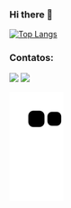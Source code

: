 ### Hi there 👋

[![Top Langs](https://github-readme-stats.vercel.app/api/top-langs/?username=tarcio0880&layout=compact)](https://github.com/anuraghazra/github-readme-stats)

### Contatos:

<div>
<a href = "mailto:tarciorodrigues0880@gmail.com"><img src="https://img.shields.io/badge/Gmail-D14836?style=for-the-badge&logo=gmail&logoColor=white" target="_blank"></a>
<a href="https://www.linkedin.com/in/tarcio-rodrigues-8187aa227/" target="_blank"><img src="https://img.shields.io/badge/-LinkedIn-%230077B5?style=for-the-badge&logo=linkedin&logoColor=white" target="_blank"></a>   
  
  ![Snake animation](https://github.com/tarcio0880/tarcio0880/blob/output/github-contribution-grid-snake.svg)
</div>

